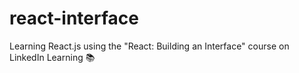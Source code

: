 # react-interface
Learning React.js using the "React: Building an Interface" course on LinkedIn Learning :books:
